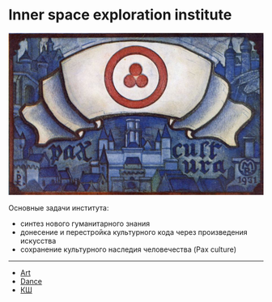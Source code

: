 # Inner space exploration institute

![Banner of Peace](900_pax_culture.jpg)

Основные задачи института:

* синтез нового гуманитарного знания
* донесение и перестройка культурного кода через произведения искусства
* сохранение культурного наследия человечества (Pax culture)

---

* [Art](/art)
* [Dance](/dance)
* [КШ](/ksh)
